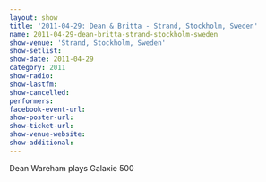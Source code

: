 ```yaml
---
layout: show
title: '2011-04-29: Dean & Britta - Strand, Stockholm, Sweden'
name: 2011-04-29-dean-britta-strand-stockholm-sweden
show-venue: 'Strand, Stockholm, Sweden'
show-setlist: 
show-date: 2011-04-29
category: 2011
show-radio: 
show-lastfm: 
show-cancelled: 
performers: 
facebook-event-url: 
show-poster-url: 
show-ticket-url: 
show-venue-website: 
show-additional: 
---
```


Dean Wareham plays Galaxie 500